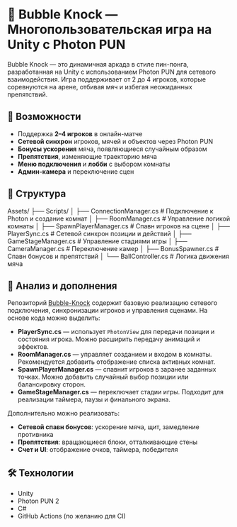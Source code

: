 # 🏓 Bubble Knock — Многопользовательская игра на Unity с Photon PUN

Bubble Knock — это динамичная аркада в стиле пин-понга, разработанная на Unity с использованием Photon PUN для сетевого взаимодействия. Игра поддерживает от 2 до 4 игроков, которые соревнуются на арене, отбивая мяч и избегая неожиданных препятствий.

## 🚀 Возможности

- Поддержка **2–4 игроков** в онлайн-матче
- **Сетевой синхрон** игроков, мячей и объектов через Photon PUN
- **Бонусы ускорения** мяча, появляющиеся случайным образом
- **Препятствия**, изменяющие траекторию мяча
- **Меню подключения** и **лобби** с выбором комнаты
- **Админ-камера** и переключение сцен

## 📂 Структура

Assets/ 
├── Scripts/ 
│ ├── ConnectionManager.cs # Подключение к Photon и создание комнат 
│ ├── RoomManager.cs # Управление логикой комнаты 
│ ├── SpawnPlayerManager.cs # Спавн игроков на сцене 
│ ├── PlayerSync.cs # Сетевой синхрон позиции и действий 
│ ├── GameStageManager.cs # Управление стадиями игры 
│ ├── CameraManager.cs # Переключение камер 
│ ├── BonusSpawner.cs # Спавн бонусов и препятствий 
│ └── BallController.cs # Логика движения мяча


## 🧠 Анализ и дополнения

Репозиторий [Bubble-Knock](https://github.com/noverlean/Bubble-Knock) содержит базовую реализацию сетевого подключения, синхронизации игроков и управления сценами. На основе кода можно выделить:

- **PlayerSync.cs** — использует `PhotonView` для передачи позиции и состояния игрока. Можно расширить передачу анимаций и эффектов.
- **RoomManager.cs** — управляет созданием и входом в комнаты. Рекомендуется добавить отображение списка активных комнат.
- **SpawnPlayerManager.cs** — спавнит игроков в заранее заданных точках. Можно добавить случайный выбор позиции или балансировку сторон.
- **GameStageManager.cs** — переключает стадии игры. Подходит для реализации таймера, паузы и финального экрана.

Дополнительно можно реализовать:

- **Сетевой спавн бонусов**: ускорение мяча, щит, замедление противника
- **Препятствия**: вращающиеся блоки, отталкивающие стены
- **Счет и UI**: отображение очков, таймера, победителя

## 🛠️ Технологии

- Unity
- Photon PUN 2
- C#
- GitHub Actions (по желанию для CI)
